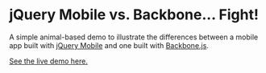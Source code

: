 jQuery Mobile vs. Backbone... Fight!
====================================

A simple animal-based demo to illustrate the differences between a mobile app built with [jQuery Mobile](http://jquerymobile.com) and one built with [Backbone.js](http://backbonejs.org).

[See the live demo here.](http://jqm-vs-bb.herokuapp.com/)